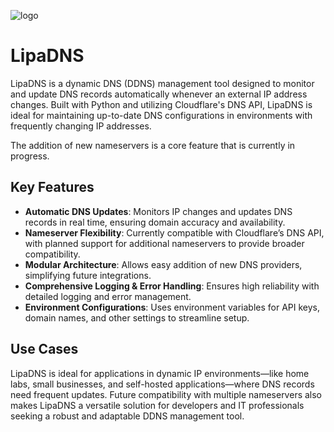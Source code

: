 ![logo](https://github.com/user-attachments/assets/cc99d06b-9768-4934-be17-6ccac05b8801)

# LipaDNS

LipaDNS is a dynamic DNS (DDNS) management tool designed to monitor and update DNS records automatically whenever an external IP address changes. Built with Python and utilizing Cloudflare's DNS API, LipaDNS is ideal for maintaining up-to-date DNS configurations in environments with frequently changing IP addresses. 

The addition of new nameservers is a core feature that is currently in progress.

## Key Features
- **Automatic DNS Updates**: Monitors IP changes and updates DNS records in real time, ensuring domain accuracy and availability.
- **Nameserver Flexibility**: Currently compatible with Cloudflare’s DNS API, with planned support for additional nameservers to provide broader compatibility.
- **Modular Architecture**: Allows easy addition of new DNS providers, simplifying future integrations.
- **Comprehensive Logging & Error Handling**: Ensures high reliability with detailed logging and error management.
- **Environment Configurations**: Uses environment variables for API keys, domain names, and other settings to streamline setup.

## Use Cases
LipaDNS is ideal for applications in dynamic IP environments—like home labs, small businesses, and self-hosted applications—where DNS records need frequent updates. Future compatibility with multiple nameservers also makes LipaDNS a versatile solution for developers and IT professionals seeking a robust and adaptable DDNS management tool.

